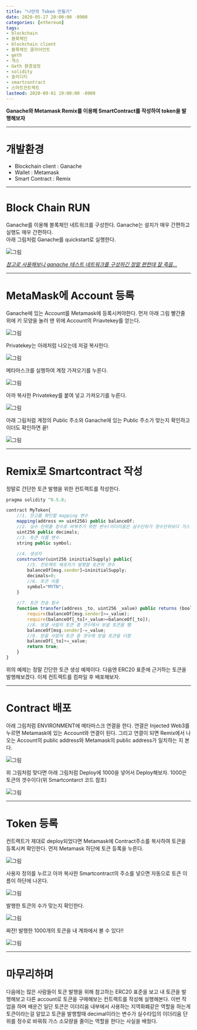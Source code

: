 ```yaml
---
title: "나만의 Token 만들기"
date: 2020-05-27 20:00:00 -0900
categories: [ethereum]
tags: 
- blockchain
- 블록체인
- blockchain client
- 블록체인 클라이언트
- geth
- 게스
- Geth 환경설정
- solidity
- 솔리디티
- smartcontract
- 스마트컨트랙트
lastmod: 2020-09-01 19:00:00 -0900
---
```


**Ganache와 Metamask Remix를 이용해 SmartContract를 작성하여 token을 발행해보자**  

---

# 개발환경
- Blockchain client : Ganache
- Wallet : Metamask
- Smart Contract : Remix


---
# Block Chain RUN
Ganache를 이용해 블록체인 네트워크를 구성한다. Ganache는 설치가 매우 간편하고 실행도 매우 간편하다.  
아래 그림처럼 Ganache를 quickstart로 실행한다.

![그림](/assets/images/img/blockchain-ethereum/Token생성/ganache.png)


<u>*참고로 사용해보니 ganache 테스트 네트워크를 구성하긴 정말 편한데 잘 죽음...*</u>


---
# MetaMask에 Account 등록
Ganache에 있는 Account를 Metamask에 등록시켜야한다. 먼저 아래 그림 빨간줄 위에 키 모양을 눌러 맨 위에 Account의 Priavtekey를 얻는다.
  
![그림](/assets/images/img/blockchain-ethereum/Token생성/account_registration.png)


Privatekey는 아래처럼 나오는데 저걸 복사한다.

![그림](/assets/images/img/blockchain-ethereum/Token생성/account_privatekey.png)


메타마스크를 실행하여 계정 가져오기를 누른다.

![그림](/assets/images/img/blockchain-ethereum/Token생성/계정가져오기1.png)


아까 복사한 Privatekey를 붙여 넣고 가져오기를 누른다.

![그림](/assets/images/img/blockchain-ethereum/Token생성/계정가져오기2.png)


아래 그림처럼 계정의 Public 주소와 Ganache에 있는 Public 주소가 맞는지 확인하고 이더도 확인하면 끝!

![그림](/assets/images/img/blockchain-ethereum/Token생성/계정가져오기3.png)



---
# Remix로 Smartcontract 작성
정말로 간단한 토큰 발행을 위한 컨트랙트를 작성한다.

```javascript
pragma solidity ^0.5.8;         

contract MyToken{
    //1. 잔고를 확인할 mapping 변수
    mapping(address => uint256) public balanceOf;
    //2. 실수 단위를 정수로 바꿔주기 위한 변수(이더리움은 실수단위가 정수단위보다 가스 소모량이 큼)
    uint256 public decimals;
    //3. 토큰 이름 변수
    string public symbol;
    
    //4. 생성자 
    constructor(uint256 ininitialSupply) public{
        //5. 컨트랙트 배포자가 발행할 토큰의 갯수
        balanceOf[msg.sender]=ininitialSupply;
        decimals=0;
        //6. 토큰 이름
        symbol="MYTN";
    }
    
    //7. 토큰 전송 함수
    function transfer(address _to, uint256 _value) public returns (bool success){
        require(balanceOf[msg.sender]>=_value);
        require(balanceOf[_to]+_value>=balanceOf[_to]);
        //8. 보낼 사람의 토큰 총 갯수에서 보낼 토큰을 뺌
        balanceOf[msg.sender]-=_value;
        //9. 받을 사람의 토큰 총 갯수에 받을 토큰을 더함
        balanceOf[_to]+=_value;
        return true;
    }
}
```

위의 예제는 정말 간단한 토큰 생성 예제이다. 다음엔 ERC20 표준에 근거하는 토큰을 발행해보겠다. 이제 컨트랙트를 컴파일 후 배포해보자.



---
# Contract 배포
아래 그림처럼 ENVIRONMENT에 메타마스크 연결을 한다. 연결은 Injected Web3를 누르면 Metamask에 있는 Account와 연결이 된다. 그리고 연결이 되면 Remix에서 나오는 Account의 public address와 Metamask의 public address가 일치하는 지 본다.

![그림](/assets/images/img/blockchain-ethereum/Token생성/컨트랙트배포.png)


위 그림처럼 맞다면 아래 그림처럼 Deploy에 1000을 넣어서 Deploy해보자. 1000은 토큰의 갯수이다(위 Smartcontarct 코드 참조)

![그림](/assets/images/img/blockchain-ethereum/Token생성/배포.png)



---
# Token 등록
컨트랙트가 제대로 deploy되었다면 Metamask에 Contract주소를 복사하여 토큰을 등록시켜 확인한다. 먼저 Metamask 하단에 토큰 등록을 누른다.  

![그림](/assets/images/img/blockchain-ethereum/Token생성/토큰등록1.png)


사용자 정의를 누르고 아까 복사한 Smartcontract의 주소를 넣으면 자동으로 토큰 이름이 하단에 나온다.  
  
![그림](/assets/images/img/blockchain-ethereum/Token생성/토큰등록2.png)


발행한 토큰의 수가 맞는지 확인한다.    

![그림](/assets/images/img/blockchain-ethereum/Token생성/토큰등록3.png)  


짜잔! 발행한 1000개의 토큰을 내 계좌에서 볼 수 있다!!
  
![그림](/assets/images/img/blockchain-ethereum/Token생성/토큰등록4.png)



---

# 마무리하며 
다음에는 많은 사람들이 토큰 발행을 위해 참고하는 ERC20 표준을 보고 내 토큰을 발행해보고 다른 account로 토큰을 구매해보는 컨트랙트를 작성해 실행해본다. 이번 작업을 하며 배운건 일단 토큰은 이더리움 내부에서 사용하는 지역화폐같은 역할을 하는게 토큰이라는걸 알았고 토큰을 발행할때 decimal이라는 변수가 실수타입의 이더리움 단위를 정수로 바꿔줘 가스 소모량을 줄이는 역할을 한다는 사실을 배웠다. 


